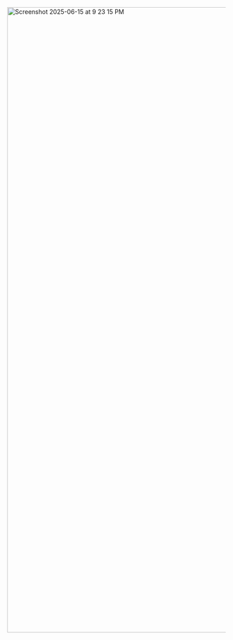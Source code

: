 <img width="1440" alt="Screenshot 2025-06-15 at 9 23 15 PM" src="https://github.com/user-attachments/assets/d1c88355-5263-4dd9-ae2e-a77ce53c9568" />

